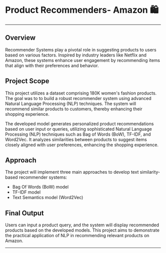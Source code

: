 # Product Recommenders- Amazon 🛍️

---

## Overview
Recommender Systems play a pivotal role in suggesting products to users based on various factors. Inspired by industry leaders like Netflix and Amazon, these systems enhance user engagement by recommending items that align with their preferences and behavior.

## Project Scope
This project utilizes a dataset comprising 180K women's fashion products. The goal was to to build a robust recommender system using advanced Natural Language Processing (NLP) techniques. The system will recommend similar products to customers, thereby enhancing their shopping experience.

The developed model generates personalized product recommendations based on user input or queries, utilizing sophisticated Natural Language Processing (NLP) techniques such as Bag of Words (BoW), TF-IDF, and Word2Vec. It analyzes similarities between products to suggest items closely aligned with user preferences, enhancing the shopping experience.

## Approach
The project will implement three main approaches to develop text similarity-based recommender systems:
- Bag Of Words (BoW) model
- TF-IDF model
- Text Semantics model (Word2Vec)

## Final Output
Users can input a product query, and the system will display recommended products based on the developed models. This project aims to demonstrate the practical application of NLP in recommending relevant products on Amazon.

---
